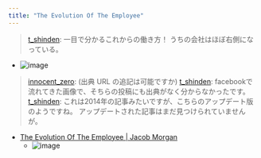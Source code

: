 ```yaml
---
title: "The Evolution Of The Employee"
---
```


> [t_shinden](https://twitter.com/t_shinden/status/1436114309638090761): 一目で分かるこれからの働き方！
> うちの会社はほぼ右側になっている。
- ![image](https://gyazo.com/30a48335039148157ad8b16ca915139d/thumb/1000)
> [innocent_zero](https://twitter.com/innocent_zero/status/1436137429837103119): (出典 URL の追記は可能ですか)
> [t_shinden](https://twitter.com/t_shinden/status/1436165290371416067): facebookで流れてきた画像で、そちらの投稿にも出典がなく分からなかったです。
> [t_shinden](https://twitter.com/t_shinden/status/1436175634552614940): これは2014年の記事みたいですが、こちらのアップデート版のようですね。
> アップデートされた記事はまだ見つけられていませんが。
- [The Evolution Of The Employee | Jacob Morgan](https://thefutureorganization.com/evolution-employee/)
    - ![image](https://gyazo.com/efc9432e81596acb92f88f12c5042de4/thumb/1000)

